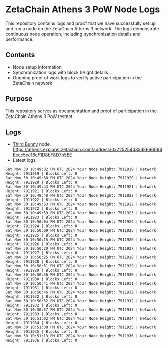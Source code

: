# ZetaChain Athens 3 PoW Node Logs
This repository contains logs and proof that we have successfully set up and run a node on the ZetaChain Athens 3 network. The logs demonstrate continuous node operation, including synchronization details and performance.

## Contents
- Node setup information
- Synchronization logs with block height details
- Ongoing proof of work logs to verify active participation in the ZetaChain network

## Purpose
This repository serves as documentation and proof of participation in the ZetaChain Athens 3 PoW testnet.

## Logs

- [Third Bunny](https://thirdbunny.xyz/) node: https://athens.explorer.zetachain.com/address/0x225254d35dE666064Eccc5ce16eF1D8bF8D7b5EE
- Latest logs:
```
Sat Nov 30 10:49:32 PM UTC 2024 Your Node Height: 7911919 | Network Height: 7911919 | Blocks Left: 0
Sat Nov 30 10:49:38 PM UTC 2024 Your Node Height: 7911920 | Network Height: 7911920 | Blocks Left: 0
Sat Nov 30 10:49:43 PM UTC 2024 Your Node Height: 7911921 | Network Height: 7911921 | Blocks Left: 0
Sat Nov 30 10:49:48 PM UTC 2024 Your Node Height: 7911922 | Network Height: 7911922 | Blocks Left: 0
Sat Nov 30 10:49:53 PM UTC 2024 Your Node Height: 7911922 | Network Height: 7911922 | Blocks Left: 0
Sat Nov 30 10:49:59 PM UTC 2024 Your Node Height: 7911923 | Network Height: 7911923 | Blocks Left: 0
Sat Nov 30 10:50:04 PM UTC 2024 Your Node Height: 7911924 | Network Height: 7911924 | Blocks Left: 0
Sat Nov 30 10:50:09 PM UTC 2024 Your Node Height: 7911925 | Network Height: 7911925 | Blocks Left: 0
Sat Nov 30 10:50:15 PM UTC 2024 Your Node Height: 7911926 | Network Height: 7911926 | Blocks Left: 0
Sat Nov 30 10:50:20 PM UTC 2024 Your Node Height: 7911927 | Network Height: 7911927 | Blocks Left: 0
Sat Nov 30 10:50:25 PM UTC 2024 Your Node Height: 7911928 | Network Height: 7911928 | Blocks Left: 0
Sat Nov 30 10:50:31 PM UTC 2024 Your Node Height: 7911929 | Network Height: 7911929 | Blocks Left: 0
Sat Nov 30 10:50:36 PM UTC 2024 Your Node Height: 7911930 | Network Height: 7911930 | Blocks Left: 0
Sat Nov 30 10:50:41 PM UTC 2024 Your Node Height: 7911931 | Network Height: 7911931 | Blocks Left: 0
Sat Nov 30 10:50:46 PM UTC 2024 Your Node Height: 7911932 | Network Height: 7911932 | Blocks Left: 0
Sat Nov 30 10:50:52 PM UTC 2024 Your Node Height: 7911932 | Network Height: 7911932 | Blocks Left: 0
Sat Nov 30 10:50:57 PM UTC 2024 Your Node Height: 7911933 | Network Height: 7911933 | Blocks Left: 0
Sat Nov 30 10:51:02 PM UTC 2024 Your Node Height: 7911934 | Network Height: 7911934 | Blocks Left: 0
Sat Nov 30 10:51:08 PM UTC 2024 Your Node Height: 7911935 | Network Height: 7911935 | Blocks Left: 0
Sat Nov 30 10:51:13 PM UTC 2024 Your Node Height: 7911936 | Network Height: 7911936 | Blocks Left: 0
```
